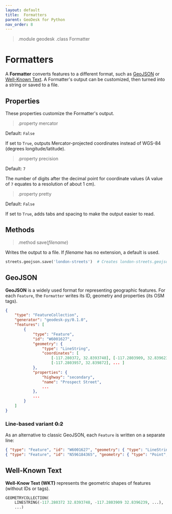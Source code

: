 ```yaml
---
layout: default
title:  Formatters
parent: GeoDesk for Python
nav_order: 8
---
```


> .module geodesk
> .class Formatter

# Formatters

A **Formatter** converts features to a different format, such as [GeoJSON](#geojson) or [Well-Known Text](#well-known-text). A Formatter's output can be customized, then turned into a string or saved to a file.  

## Properties

These properties customize the Formatter's output.

> .property mercator

Default: `False`

If set to `True`, outputs Mercator-projected coordinates instead of WGS-84 (degrees longitude/latitude).  

> .property precision

Default: `7`

The number of digits after the decimal point for coordinate values (A value of `7` equates to a resolution of about 1 cm).

> .property pretty
 
Default: `False`

If set to `True`, adds tabs and spacing to make the output easier to read. 

## Methods

> .method save(*filename*)

Writes the output to a file. If *filename* has no extension, a default is used.

```python
streets.geojson.save('london-streets')  # Creates london-streets.geojson
``` 

## GeoJSON

**GeoJSON** is a widely used format for representing geographic features. For each `Feature`, the `Formatter` writes its ID, geometry and properties (its OSM tags).

```json
{
    "type": "FeatureCollection",
    "generator": "geodesk-py/0.1.0",
    "features": [
        {
            "type": "Feature",
            "id": "W6001627",
            "geometry": {
                "type": "LineString",
                "coordinates": [
                    [-117.280372, 32.8393748], [-117.2803909, 32.8396239],
                    [-117.2803957, 32.839872], ... ]
            },
            "properties": {
                "highway": "secondary",
                "name": "Prospect Street",
                ...
            },
            ...
        }
    ]
}
```

### Line-based variant ~~0.2~~

As an alternative to classic GeoJSON, each `Feature` is written on a separate line:

```json
{ "type": "Feature", "id": "W6001627", "geometry": { "type": "LineString", ... }} 
{ "type": "Feature", "id": "N596184365", "geometry": { "type": "Point", ... }}
```


## Well-Known Text

**Well-Know Text (WKT)** represents the geometric shapes of features (without IDs or tags).

```python
GEOMETRYCOLLECTION(
    LINESTRING(-117.280372 32.8393748, -117.2803909 32.8396239, ...),
    ...)
```
